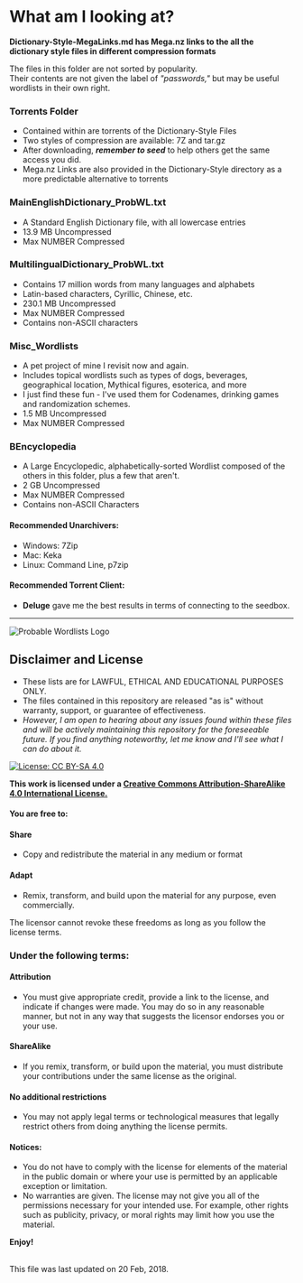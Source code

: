 # What am I looking at?


__Dictionary-Style-MegaLinks.md has Mega.nz links to the all the dictionary style files in different compression formats__


The files in this folder are not sorted by popularity. <br>
Their contents are not given the label of *"passwords,"* but may be useful wordlists in their own right.


### Torrents Folder
* Contained within are torrents of the Dictionary-Style Files
* Two styles of compression are available: 7Z and tar.gz
* After downloading, __*remember to seed*__ to help others get the same access you did.
* Mega.nz Links are also provided in the Dictionary-Style directory as a more predictable alternative to torrents


### MainEnglishDictionary_ProbWL.txt
* A Standard English Dictionary file, with all lowercase entries
* 13.9 MB Uncompressed
* Max NUMBER Compressed

### MultilingualDictionary_ProbWL.txt
* Contains 17 million words from many languages and alphabets
* Latin-based characters, Cyrillic, Chinese, etc.
* 230.1 MB Uncompressed
* Max NUMBER Compressed
* Contains non-ASCII characters


### Misc_Wordlists
* A pet project of mine I revisit now and again.
* Includes topical wordlists such as types of dogs, beverages, geographical location, Mythical figures, esoterica, and more
* I just find these fun - I've used them for Codenames, drinking games and randomization schemes.
* 1.5 MB Uncompressed
* Max NUMBER Compressed


### BEncyclopedia
* A Large Encyclopedic, alphabetically-sorted Wordlist composed of the others in this folder, plus a few that aren't.
* 2 GB Uncompressed
* Max NUMBER Compressed
* Contains non-ASCII Characters


#### Recommended Unarchivers:
* Windows: 7Zip
* Mac: Keka
* Linux: Command Line, p7zip

#### Recommended Torrent Client:
* __Deluge__ gave me the best results in terms of connecting to the seedbox.

***

![Probable Wordlists Logo](https://raw.githubusercontent.com/berzerk0/Probable-Wordlists/master/ProbableWordlistLogo.png)

## Disclaimer and License
+ These lists are for LAWFUL, ETHICAL AND EDUCATIONAL PURPOSES ONLY.
+ The files contained in this repository are released "as is" without warranty, support, or guarantee of effectiveness.
+ *However, I am open to hearing about any issues found within these files and will be actively maintaining this repository for the foreseeable future. If you find anything noteworthy, let me know and I'll see what I can do about it.*

 [![License: CC BY-SA 4.0](https://img.shields.io/badge/License-CC%20BY--SA%204.0-lightgrey.svg)](http://creativecommons.org/licenses/by-sa/4.0/)

 __This work is licensed under a [Creative Commons Attribution-ShareAlike 4.0 International License.](https://creativecommons.org/licenses/by-sa/4.0/)__

#### You are free to:

#### Share
+ Copy and redistribute the material in any medium or format

#### Adapt
+ Remix, transform, and build upon the material for any purpose, even commercially.

The licensor cannot revoke these freedoms as long as you follow the license terms.

### Under the following terms:

#### Attribution
+ You must give appropriate credit, provide a link to the license, and indicate if changes were made. You may do so in any reasonable manner, but not in any way that suggests the licensor endorses you or your use.
#### ShareAlike
+ If you remix, transform, or build upon the material, you must distribute your contributions under the same license as the original.
#### No additional restrictions
+ You may not apply legal terms or technological measures that legally restrict others from doing anything the license permits.

#### Notices:
+ You do not have to comply with the license for elements of the material in the public domain or where your use is permitted by an applicable exception or limitation.
+ No warranties are given. The license may not give you all of the permissions necessary for your intended use. For example, other rights such as publicity, privacy, or moral rights may limit how you use the material.




__Enjoy!__


<br>
This file was last updated on 20 Feb, 2018.
